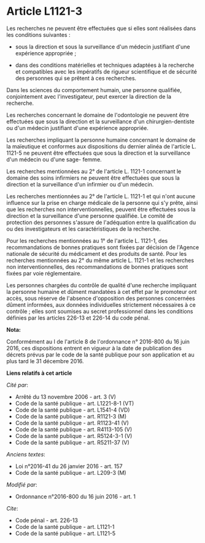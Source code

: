 # Article L1121-3

Les recherches ne peuvent être effectuées que si elles sont réalisées dans les conditions suivantes :

- sous la direction et sous la surveillance d'un médecin justifiant d'une expérience appropriée ;

- dans des conditions matérielles et techniques adaptées à la recherche et compatibles avec les impératifs de rigueur
scientifique et de sécurité des personnes qui se prêtent à ces recherches. 

Dans les sciences du comportement humain, une personne qualifiée, conjointement avec l'investigateur, peut exercer la
direction de la recherche. 

Les recherches concernant le domaine de l'odontologie ne peuvent être effectuées que sous la direction et la surveillance
d'un chirurgien-dentiste ou d'un médecin justifiant d'une expérience appropriée. 

Les recherches impliquant la personne humaine concernant le domaine de la maïeutique et conformes aux dispositions du dernier
alinéa de l'article L. 1121-5 ne peuvent être effectuées que sous la direction et la surveillance d'un médecin ou d'une sage-
femme. 

Les recherches mentionnées au 2° de l'article L. 1121-1 concernant le domaine des soins infirmiers ne peuvent être effectuées
que sous la direction et la surveillance d'un infirmier ou d'un médecin.

Les recherches mentionnées au 2° de l'article L. 1121-1 et qui n'ont aucune influence sur la prise en charge médicale de la
personne qui s'y prête, ainsi que les recherches non interventionnelles, peuvent être effectuées sous la direction et la
surveillance d'une personne qualifiée. Le comité de protection des personnes s'assure de l'adéquation entre la qualification
du ou des investigateurs et les caractéristiques de la recherche. 

Pour les recherches mentionnées au 1° de l'article L. 1121-1, des recommandations de bonnes pratiques sont fixées par
décision de l'Agence nationale de sécurité du médicament et des produits de santé. Pour les recherches mentionnées au 2° du
même article L. 1121-1 et les recherches non interventionnelles, des recommandations de bonnes pratiques sont fixées par voie
réglementaire. 

Les personnes chargées du contrôle de qualité d'une recherche impliquant la personne humaine et dûment mandatées à cet effet
par le promoteur ont accès, sous réserve de l'absence d'opposition des personnes concernées dûment informées, aux données
individuelles strictement nécessaires à ce contrôle ; elles sont soumises au secret professionnel dans les conditions
définies par les articles 226-13 et 226-14 du code pénal.

**Nota:**

Conformément au I de l'article 8 de l'ordonnance n° 2016-800 du 16 juin 2016, ces dispositions entrent en vigueur à la date
de publication des décrets prévus par le code de la santé publique pour son application et au plus tard le 31 décembre 2016.

**Liens relatifs à cet article**

_Cité par_:

  - Arrêté du 13 novembre 2006 - art. 3 (V)
  - Code de la santé publique - art. L1221-8-1 (VT)
  - Code de la santé publique - art. L1541-4 (VD)
  - Code de la santé publique - art. R1121-3 (M)
  - Code de la santé publique - art. R1123-41 (V)
  - Code de la santé publique - art. R4113-105 (V)
  - Code de la santé publique - art. R5124-3-1 (V)
  - Code de la santé publique - art. R5211-37 (V)

_Anciens textes_:

  - Loi n°2016-41 du 26 janvier 2016 - art. 157
  - Code de la santé publique - art. L209-3 (M)

_Modifié par_:

  - Ordonnance n°2016-800 du 16 juin 2016 - art. 1

_Cite_:

  - Code pénal - art. 226-13
  - Code de la santé publique - art. L1121-1
  - Code de la santé publique - art. L1121-5
